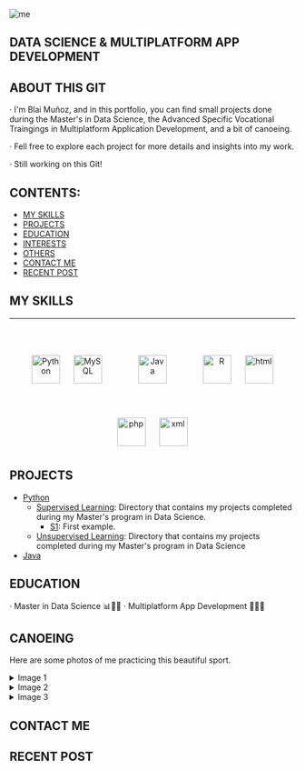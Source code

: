 ![me](https://github.com/blaimuma/blaimunozmateu/blob/main/PNG/data1.png)

##                        DATA SCIENCE & MULTIPLATFORM APP DEVELOPMENT

## ABOUT THIS GIT
 · I'm Blai Muñoz, and in this portfolio, you can find small projects done during the Master's in Data Science, the Advanced Specific Vocational Traingings in Multiplatform Application Development, and a bit of canoeing.
 
 · Fell free to explore each project for more details and insights into my work.
 
 · Still working on this Git!
 
 ## CONTENTS:
   - [MY SKILLS](#my-skills)
   - [PROJECTS](#projects)
   - [EDUCATION](#education)
   - [INTERESTS](#interests)
   - [OTHERS](#others)
   - [CONTACT ME](#contact-me)
   - [RECENT POST](#recent-post)

## MY SKILLS

---
<div align="center">
 <a href="https://www.python.org" target="_blank"><img style="margin: 10px" src="(https://github.com/blaimuma/blaimunozmateu/blob/main/PNG/python.png" alt="Python" height="50" /></a>
 <a href="https://www.mysql.com" target="_blank"><img style="margin: 10px" src="https://github.com/blaimuma/blaimunozmateu/blob/main/PNG/mysql.png" alt="MySQL" height=50" /></a>
 <a href="https://www.oracle.com/es/java/technologies/downloads/" target="_blank"><img style="margin: 50px" src="https://github.com/blaimuma/blaimunozmateu/blob/main/PNG/Java.png" alt="Java" height="50" /></a>
 <a href="(https://www.r-project.org" target="_blank"><img style="margin: 10px" src="https://github.com/blaimuma/blaimunozmateu/blob/main/PNG/R.png" alt="R" height="50" /></a>
 <a href="https://developer.mozilla.org/en-US/docs/Web/HTML" target="_blank"><img style="margin: 10px" src="https://github.com/blaimuma/blaimunozmateu/blob/main/PNG/html.png" alt="html" height="50" /></a>
 <a href="https://www.php.net/manual/es/intro-whatis.php" target="_blank"><img style="margin: 10px" src="https://github.com/blaimuma/blaimunozmateu/blob/main/PNG/php.svg" alt="php" height="50" /></a>
 <a href="https://developer.mozilla.org/en-US/docs/Web/XML/XML_introduction" target="_blank"><img style="margin: 10px" src="https://github.com/blaimuma/blaimunozmateu/blob/main/PNG/xml.png)" alt="xml" height="50" /></a>
 </div>

<!--
|     PROGRAMMING LENGUAGES     |     PRINCIPAL TOOLS     |     NEXT...     |
|:-----------------------------:|:-----------------------:|:---------------:|
|[![Python](https://github.com/blaimuma/blaimunozmateu/blob/main/PNG/python.png)](https://www.python.org) | [![Matplotlib](https://github.com/blaimuma/blaimunozmateu/blob/main/PNG/matplotlib.svg)](https://matplotlib.org) | [![javascript](https://github.com/blaimuma/blaimunozmateu/blob/main/PNG/js.png)](https://developer.mozilla.org/es/docs/Web/JavaScript)
|[![MySQL](https://github.com/blaimuma/blaimunozmateu/blob/main/PNG/mysql.png)](https://www.mysql.com) | [![pandas](https://github.com/blaimuma/blaimunozmateu/blob/main/PNG/pandas.svg)](https://pandas.pydata.org) | [![ruby](https://github.com/blaimuma/blaimunozmateu/blob/main/PNG/ruby.png)](https://www.ruby-lang.org/en/)
|[![Java](https://github.com/blaimuma/blaimunozmateu/blob/main/PNG/Java.png)](https://www.oracle.com/es/java/technologies/downloads/) | [![numpy](https://github.com/blaimuma/blaimunozmateu/blob/main/PNG/numpy.svg)](https://numpy.org)
|[![R](https://github.com/blaimuma/blaimunozmateu/blob/main/PNG/R.png)](https://www.r-project.org) | [![seaborn](https://github.com/blaimuma/blaimunozmateu/blob/main/PNG/sns.svg)](https://seaborn.pydata.org)
|[![html](https://github.com/blaimuma/blaimunozmateu/blob/main/PNG/html.png)](https://developer.mozilla.org/en-US/docs/Web/HTML) | [![sklearn](https://github.com/blaimuma/blaimunozmateu/blob/main/PNG/sklearn.png)](https://scikit-learn.org/stable/)
|[![php](https://github.com/blaimuma/blaimunozmateu/blob/main/PNG/php.svg)](https://www.php.net/manual/es/intro-whatis.php) | [![keras](https://github.com/blaimuma/blaimunozmateu/blob/main/PNG/keras.png)](https://keras.io)
|[![xml](https://github.com/blaimuma/blaimunozmateu/blob/main/PNG/xml.png)](https://developer.mozilla.org/en-US/docs/Web/XML/XML_introduction) | [![dia](https://github.com/blaimuma/blaimunozmateu/blob/main/PNG/dia.png)](http://dia-installer.de/index.html.es)
||[![papyrus](https://github.com/blaimuma/blaimunozmateu/blob/main/PNG/papyrus.png)](https://www.eclipse.org/papyrus/components/designer/)

-->
## PROJECTS
 - [Python](./python)
      - [Supervised Learning](./python/supervised): Directory that contains my projects completed during my Master's program in Data Science. 
           - [S1](./python/supervised/s1.ipynb): First example.
      - [Unsupervised Learning](./python/unsupervised): Directory that contains my projects completed during my Master's program in Data Science
 - [Java](./java)

 <!-- MAKE IT SWITCHABLE!



<details>
  <summary>Level 1</summary>
DESCRIPTION
  Lorem ipsum dolor sit amet, consectetur adipiscing elit. Nulla faucibus dui id metus aliquam, in luctus mauris commodo. Sed condimentum orci id metus finibus, vitae interdum dui lobortis.

  - [Level 1.1](/path/to/level-1.1)
  - [Level 1.2](/path/to/level-1.2)
</details>
-->
 
## EDUCATION
 · Master in Data Science 📊🧑‍🔬
 · Multiplatform App Development 🧑‍💻🌐
 
<!-- ## INTERESTS -->

## CANOEING

Here are some photos of me practicing this beautiful sport.

<!-- Image 1 -->
<details>
  <summary>Image 1</summary>
  <p>
    <img src="https://github.com/blaimuma/blaimunozmateu/blob/main/canoeing/sevilla.jpg" alt="Image 1">
  </p>
</details>

<!-- Image 2 -->
<details>
  <summary>Image 2</summary>
  <p>
    <img src="https://github.com/blaimuma/blaimunozmateu/blob/main/canoeing/verducido_sel_k1_500_t.jpg" alt="Image 2">
  </p>
</details>

<!-- Image 3 -->
<details>
  <summary>Image 3</summary>
  <p>
    <img src="https://github.com/blaimuma/blaimunozmateu/blob/main/canoeing/verducido_sel_k1_500_f.jpg" alt="Image 3">
  </p>
</details>

## CONTACT ME

## RECENT POST

